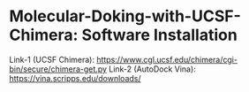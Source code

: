 # Molecular-Doking-with-UCSF-Chimera: Software Installation

Link-1 (UCSF Chimera): https://www.cgl.ucsf.edu/chimera/cgi-bin/secure/chimera-get.py
Link-2 (AutoDock Vina): https://vina.scripps.edu/downloads/
